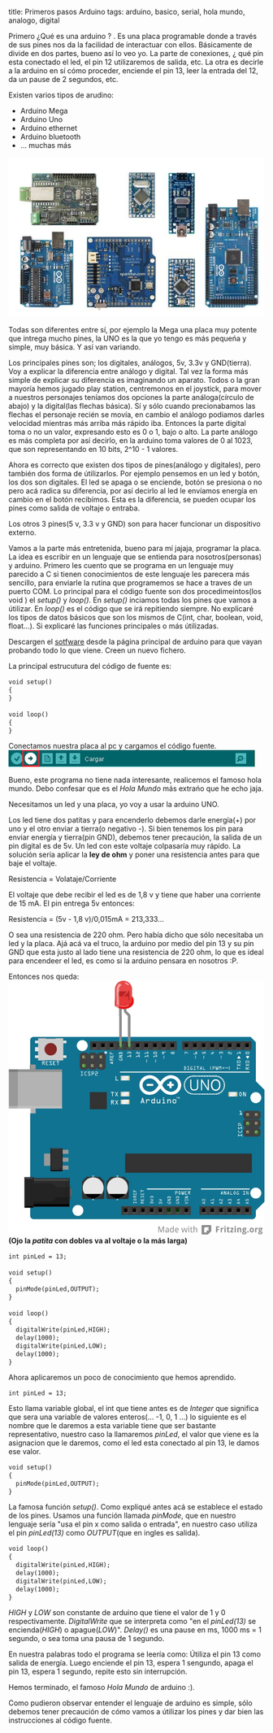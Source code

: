 title: Primeros pasos Arduino
tags: arduino, basico, serial, hola mundo, analogo, digital

Primero ¿Qué es una arduino ? . Es una placa programable donde a través de sus pines nos da la facilidad de interactuar con ellos. Básicamente de divide en dos partes, bueno así lo veo yo. La parte de conexiones, ¿ qué pin esta conectado el led, el pin 12 utilizaremos de salida, etc. La otra es decirle a la arduino en sí cómo proceder, enciende el pin 13, leer la entrada del 12, da un pause de 2 segundos, etc.

Existen varios tipos de arudino: 

* Arduino Mega
* Arduino Uno
* Arduino ethernet
* Arduino bluetooth
* ... muchas más

![Portada](imagenes/Primeros%20pasos/arduinos.jpg "Existen muchos")

Todas son diferentes entre sí, por ejemplo la Mega una placa muy potente que intrega mucho pines, la UNO es la que yo tengo es más pequeńa y simple, muy básica. Y así van variando.

Los principales pines son; los digitales, análogos, 5v, 3.3v y GND(tierra). Voy a explicar la diferencia entre análogo y digital. Tal vez la forma más simple de explicar su diferencia es imaginando un aparato. Todos o la gran mayoría hemos jugado play station, centremonos en el joystick, para mover a nuestros personajes teníamos dos opciones la parte análoga(círculo de abajo) y la digital(las flechas básica). Sí y sólo cuando precionabamos las flechas el personaje recién se movía, en cambio el análogo podiamos darles velocidad mientras más arriba más rápido iba. Entonces la parte digital toma o no un valor, expresando esto es 0 o 1, bajo o alto. La parte análogo es más completa por así decirlo, en la arduino toma valores de 0 al 1023, que son representando en 10 bits, 2^10 - 1 valores.

Ahora es correcto que existen dos tipos de pines(análogo y digitales), pero también dos forma de útilizarlos. Por ejemplo pensemos en un led y botón, los dos son digitales. El led se apaga o se enciende, botón se presiona o no pero acá radica su diferencia, por así decirlo al led le envíamos energía en cambio en el botón recibímos. Esta es la diferencia, se pueden ocupar los pines como salida de voltaje o entraba.

Los otros 3 pines(5 v, 3.3 v y GND) son para hacer funcionar un dispositivo externo.

Vamos a la parte más entretenida, bueno para mí jajaja, programar la placa. La idea es escribir en un lenguaje que se entienda para nosotros(personas) y arduino. Primero les cuento que se programa en un lenguaje muy parecido a C si tienen conocimientos de este lenguaje les parecera más sencillo, para enviarle la rutina que programemos se hace a traves de un puerto COM. Lo principal para el código fuente son dos procedimeintos(los void ) el _setup()_ y _loop()_. En _setup()_ inciamos todas los pines que vamos a útilizar. En _loop()_ es el código que se irá repitiendo siempre. No explicaré los tipos de datos básicos que son los mismos de C(int, char, boolean, void, float...). Si explicaré las funciones principales o más útilizadas.

Descargen el [sotfware](http://arduino.cc/en/Main/Software "Download") desde la página principal de arduino para que vayan probando todo lo que viene. Creen un nuevo fichero.

La principal estrucutura del código de fuente es:

~~~{cpp}
void setup()
{
}

void loop()
{
}
~~~

Conectamos nuestra placa al pc y cargamos el código fuente. 
![modulo](imagenes/Primeros%20pasos/cargar.jpg "Software")

Bueno, este programa no tiene nada interesante, realicemos el famoso hola mundo. Debo confesar que es el _Hola Mundo_ más extrańo que he echo jaja.

Necesitamos un led y una placa, yo voy a usar la arduino UNO.

Los led tiene dos patitas y para encenderlo debemos darle energía(+) por uno y el otro enviar a tierra(o negativo -). Si bien tenemos los pin para enviar energía y tierra(pin GND), debemos tener precaución, la salida de un pin digital es de 5v. Un led con este voltaje colpasaría muy rápido. La solución sería aplicar la **ley de ohm** y poner una resistencia antes para que baje el voltaje.

Resistencia = Volataje/Corriente

El voltaje que debe recibir el led es de 1,8 v y tiene que haber una corriente de 15 mA. El pin entrega 5v entonces:

Resistencia = (5v - 1,8 v)/0,015mA = 213,333...

O sea una resistencia de 220 ohm. Pero había dicho que sólo necesitaba un led y la placa. Ajá acá va el truco, la arduino por medio del pin 13 y su pin GND que esta justo al lado tiene una resistencia de 220 ohm, lo que es ideal para encendeer el led, es como si la arduino pensara en nosotros :P.

Entonces nos queda: 
![Led](imagenes/Primeros%20pasos/cirLed.jpg "Led")
**(Ojo la _patita_ con dobles va al voltaje o la más larga)**

~~~{cpp}
int pinLed = 13;

void setup()
{
  pinMode(pinLed,OUTPUT);
}

void loop()
{
  digitalWrite(pinLed,HIGH);
  delay(1000);
  digitalWrite(pinLed,LOW);
  delay(1000);
}
~~~
 
Ahora aplicaremos un poco de conocimiento que hemos aprendido.

~~~{cpp}
int pinLed = 13;
~~~

Esto llama variable global, el int que tiene antes es de _Integer_ que significa que sera una variable de valores enteros(... -1, 0, 1 ...) lo siguiente es el nombre que le daremos a esta variable tiene que ser bastante representativo, nuestro caso la llamaremos _pinLed_, el valor que viene es la asignacion que le daremos, como el led esta conectado al pin 13, le damos ese valor.

~~~{cpp}
void setup()
{
  pinMode(pinLed,OUTPUT);
}
~~~

La famosa función _setup()_. Como expliqué antes acá se establece el estado de los pines. Usamos una función llamada _pinMode_, que en nuestro lenguaje sería "usa el pin x como salida o entrada", en nuestro caso utiliza el pin _pinLed(13)_ como _OUTPUT_(que en ingles es salida).

~~~{cpp}
void loop()
{
  digitalWrite(pinLed,HIGH);
  delay(1000);
  digitalWrite(pinLed,LOW);
  delay(1000);
}
~~~

_HIGH_ y _LOW_ son constante de arduino que tiene el valor de 1 y 0 respectivamente. _DigitalWrite_ que se interpreta como "en el _pinLed(13)_ se encienda(_HIGH_) o apague(_LOW_)". _Delay()_ es una pause en ms, 1000 ms = 1 segundo, o sea toma una pausa de 1 segundo.

En nuestra palabras todo el programa se leería como: Útiliza el pin 13 como salida de energía. Luego enciende el pin 13, espera 1 sengundo, apaga el pin 13, espera 1 segundo, repite esto sin interrupción.

Hemos terminado, el famoso _Hola Mundo_ de arduino :).

Como pudieron observar entender el lenguaje de arduino es simple, sólo debemos tener precaución de cómo vamos a útilizar los pines y dar bien las instrucciones al código fuente.
